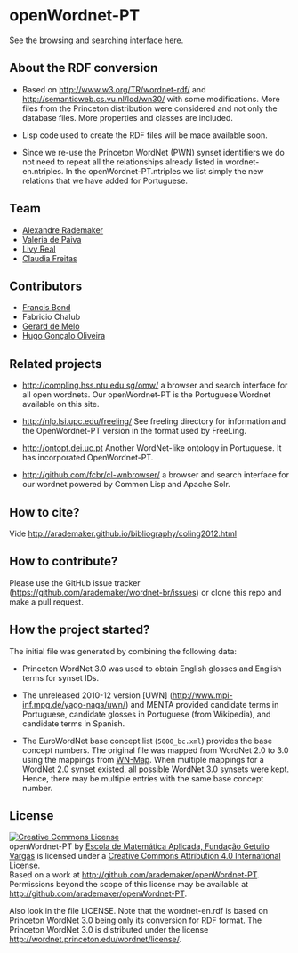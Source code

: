 # openWordnet-PT

See the browsing and searching interface
[here](http://logics.emap.fgv.br/wn/).

## About the RDF conversion

- Based on http://www.w3.org/TR/wordnet-rdf/ and
  http://semanticweb.cs.vu.nl/lod/wn30/ with some modifications. More
  files from the Princeton distribution were considered and not only
  the database files. More properties and classes are included.
  
- Lisp code used to create the RDF files will be made available soon.

- Since we re-use the Princeton WordNet (PWN) synset identifiers we do
  not need to repeat all the relationships already listed in
  wordnet-en.ntriples. In the openWordnet-PT.ntriples we list simply
  the new relations that we have added for Portuguese.

## Team

- [Alexandre Rademaker](http://arademaker.github.io)
- [Valeria de Paiva](http://www.valeriadepaiva.org)
- [Livy Real](http://livyreal.com)
- [Claudia Freitas](http://goo.gl/018pZs)

## Contributors

- [Francis Bond](http://www3.ntu.edu.sg/home/fcbond/)
- Fabricio Chalub
- [Gerard de Melo](http://demelo.org)
- [Hugo Gonçalo Oliveira](https://eden.dei.uc.pt/~hroliv/)


## Related projects

- http://compling.hss.ntu.edu.sg/omw/ a browser and search interface
  for all open wordnets. Our openWordnet-PT is the Portuguese Wordnet
  available on this site.

- http://nlp.lsi.upc.edu/freeling/ See freeling directory for
  information and the OpenWordnet-PT version in the format used by
  FreeLing.

- http://ontopt.dei.uc.pt Another WordNet-like ontology in
Portuguese. It has incorporated OpenWordnet-PT.

- http://github.com/fcbr/cl-wnbrowser/ a browser and search interface
  for our wordnet powered by Common Lisp and Apache Solr.

## How to cite?

Vide http://arademaker.github.io/bibliography/coling2012.html

## How to contribute?

Please use the GitHub issue tracker
(https://github.com/arademaker/wordnet-br/issues) or clone this repo
and make a pull request. 

## How the project started?

The initial file was generated by combining the following data:

- Princeton WordNet 3.0 was used to obtain English glosses and English
  terms for synset IDs.

- The unreleased 2010-12 version [UWN] (http://www.mpi-inf.mpg.de/yago-naga/uwn/) and MENTA  provided candidate
  terms in Portuguese, candidate glosses in Portuguese (from
  Wikipedia), and candidate terms in Spanish.

- The EuroWordNet base concept list (`5000_bc.xml`) provides the base
  concept numbers. The original file was mapped from WordNet 2.0 to
  3.0 using the mappings from
  [WN-Map](http://nlp.lsi.upc.edu/web/index.php?option=com_content&task=view&id=21&Itemid=57). When
  multiple mappings for a WordNet 2.0 synset existed, all possible
  WordNet 3.0 synsets were kept. Hence, there may be multiple entries
  with the same base concept number.


## License

<p><a rel="license" href="http://creativecommons.org/licenses/by/4.0/"><img alt="Creative Commons License" style="border-width:0" src="http://i.creativecommons.org/l/by/4.0/88x31.png" /></a><br /><span xmlns:dct="http://purl.org/dc/terms/" href="http://purl.org/dc/dcmitype/Dataset" property="dct:title" rel="dct:type">openWordnet-PT</span> by <a xmlns:cc="http://creativecommons.org/ns#" href="http://github.com/arademaker/openWordnet-PT" property="cc:attributionName" rel="cc:attributionURL">Escola de Matemática Aplicada, Fundação Getulio Vargas</a> is licensed under a <a rel="license" href="http://creativecommons.org/licenses/by/4.0/">Creative Commons Attribution 4.0 International License</a>.<br />Based on a work at <a xmlns:dct="http://purl.org/dc/terms/" href="http://github.com/arademaker/openWordnet-PT" rel="dct:source">http://github.com/arademaker/openWordnet-PT</a>.<br />Permissions beyond the scope of this license may be available at <a xmlns:cc="http://creativecommons.org/ns#" href="http://github.com/arademaker/openWordnet-PT" rel="cc:morePermissions">http://github.com/arademaker/openWordnet-PT</a>.</p>

Also look in the file LICENSE. Note that the wordnet-en.rdf is based
on Princeton WordNet 3.0 being only its conversion for RDF format. The
Princeton WordNet 3.0 is distributed under the license
http://wordnet.princeton.edu/wordnet/license/. 
